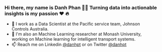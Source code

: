 ### Hi there, my name is Danh Phan 👋👋 Turning data into actionable insights is my passion :heart: :fire:
- 🌱 I work as a Data Scientist at the Pacific service team, Johnson Controls Australia.
- 🔭 I'm also an Machine Learning researcher at Monash University, working on Machine learning for intelligent transport systems.
- 📫 Reach me on Linkedin <a href="https://www.linkedin.com/in/danhpt">@danhpt</a> or on Twitter <a href="https://twitter.com/danhpt">@danhpt</a>


<!--
**danhphan/danhphan** is a ✨ _special_ ✨ repository because its `README.md` (this file) appears on your GitHub profile.

Here are some ideas to get you started:

- 🔭 I’m currently working on ...
- 🌱 I’m currently learning ...
- 👯 I’m looking to collaborate on ...
- 🤔 I’m looking for help with ...
- 💬 Ask me about ...
- 📫 How to reach me: ...
- 😄 Pronouns: ...
- ⚡ Fun fact: ...
-->
